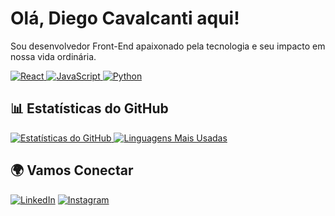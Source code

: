 # Olá, Diego Cavalcanti aqui!

Sou desenvolvedor Front-End apaixonado pela tecnologia e seu impacto em nossa vida ordinária. 

<a href="https://reactjs.org/" target="_blank">
  <img src="[[https://img.shields.io/badge/React-61DAFB?style=for-the-badge&logo=react&logoColor=white](https://w7.pngwing.com/pngs/79/518/png-transparent-js-react-js-logo-react-react-native-logos-icon-thumbnail.png)](https://github.com/devicons/devicon/blob/master/icons/react/react-original.svg)" alt="React" />
</a>
<a href="https://developer.mozilla.org/en-US/docs/Web/JavaScript" target="_blank">
  <img src="[https://img.shields.io/badge/JavaScript-F7DF1E?style=for-the-badge&logo=javascript&logoColor=white](https://raw.githubusercontent.com/devicons/devicon/master/icons/javascript/javascript-plain.svg)" alt="JavaScript" />
</a>
<a href="https://www.python.org/" target="_blank">
  <img src="[https://img.shields.io/badge/Python-3776AB?style=for-the-badge&logo=python&logoColor=white](https://raw.githubusercontent.com/devicons/devicon/master/icons/python/python-original.svg)" alt="Python" />
</a>

## 📊 Estatísticas do GitHub

<a href="https://github.com/seu-usuario">
  <img src="https://github-readme-stats.vercel.app/api?username=diego-cavalcantii&show_icons=true&theme=radical" alt="Estatísticas do GitHub" />
</a>
<a href="https://github.com/seu-usuario">
  <img src="https://github-readme-stats.vercel.app/api/top-langs/?username=diego-cavalcantii&layout=compact&theme=radical" alt="Linguagens Mais Usadas" />
</a>

## 🌍 Vamos Conectar

[![LinkedIn](https://img.shields.io/badge/LinkedIn-0A66C2?style=for-the-badge&logo=linkedin&logoColor=white)](https://www.linkedin.com/in/diego-silva-cavalcanti-a8b2b91a4/)
[![Instagram](https://img.shields.io/badge/Instagram-E4405F?style=for-the-badge&logo=instagram&logoColor=white)](https://www.instagram.com/diiego_cavalcanti/)


